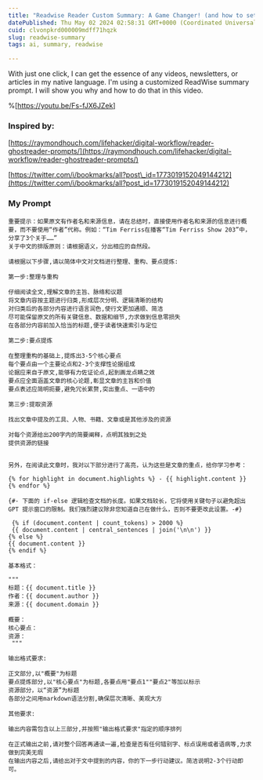 ```yaml
---
title: "Readwise Reader Custom Summary: A Game Changer! (and how to set your prompt)"
datePublished: Thu May 02 2024 02:58:31 GMT+0000 (Coordinated Universal Time)
cuid: clvonpkrd000009mdff71hqzk
slug: readwise-summary
tags: ai, summary, readwise

---
```


With just one click, I can get the essence of any videos, newsletters, or articles in my native language. I'm using a customized ReadWise summary prompt. I will show you why and how to do that in this video.

%[https://youtu.be/Fs-fJX6JZek] 

### Inspired by:

[https://raymondhouch.com/lifehacker/digital-workflow/reader-ghostreader-prompts/](https://raymondhouch.com/lifehacker/digital-workflow/reader-ghostreader-prompts/)

[https://twitter.com/i/bookmarks/all?post\_id=1773019152049144212](https://twitter.com/i/bookmarks/all?post_id=1773019152049144212)

### My Prompt

```plaintext
重要提示：如果原文有作者名和来源信息，请在总结时，直接使用作者名和来源的信息进行概要，而不要使用“作者”代称。例如：“Tim Ferriss在播客“Tim Ferriss Show 203”中，分享了3个关于……”
关于中文的排版原则：请根据语义，分出相应的自然段。 

请根据以下步骤,请以简体中文对文档进行整理、重构、要点提炼:

第一步:整理与重构

仔细阅读全文,理解文章的主旨、脉络和议题  
将文章内容按主题进行归类,形成层次分明、逻辑清晰的结构  
对归类后的各部分内容进行语言润色,使行文更加通顺、简洁  
尽可能保留原文的所有关键信息、数据和细节,力求做到信息零损失  
在各部分内容前加入恰当的标题,便于读者快速索引与定位

第二步:要点提炼

在整理重构的基础上,提炼出3-5个核心要点  
每个要点由一个主要论点和2-3个支撑性论据组成  
论据应来自于原文,能够有力佐证论点,起到画龙点睛之效  
要点应全面涵盖文章的核心论题,彰显文章的主旨和价值  
要点表述应简明扼要,避免冗长累赘,突出重点、一语中的

第三步:提取资源

找出文章中提及的工具、人物、书籍、文章或是其他涉及的资源  

对每个资源给出200字内的简要阐释，点明其独到之处  
提供资源的链接


另外，在阅读此文章时，我对以下部分进行了高亮，认为这些是文章的重点，给你学习参考： 

{% for highlight in document.highlights %} - {{ highlight.content }} {% endfor %} 

{#- 下面的 if-else 逻辑检查文档的长度。如果文档较长，它将使用关键句子以避免超出 GPT 提示窗口的限制。我们强烈建议除非您知道自己在做什么，否则不要更改此设置。-#}

 {% if (document.content | count_tokens) > 2000 %}
 {{ document.content | central_sentences | join('\n\n') }} 
{% else %} 
{{ document.content }} 
{% endif %}

基本格式：

""" 
标题：{{ document.title }} 
作者：{{ document.author }} 
来源：{{ document.domain }} 

概要：
核心要点：
资源：
 """ 

输出格式要求:

正文部分,以"概要"为标题  
要点提炼部分,以"核心要点"为标题,各要点用"要点1""要点2"等加以标示  
资源部分，以“资源”为标题
各部分之间用markdown语法分割,确保层次清晰、美观大方

其他要求:

输出内容需包含以上三部分,并按照"输出格式要求"指定的顺序排列  

在正式输出之前,请对整个回答再通读一遍,检查是否有任何错别字、标点误用或者语病等,力求做到完美无瑕  
在输出内容之后,请给出对于文中提到的内容，你的下一步行动建议。简洁说明2-3个行动即可。
```